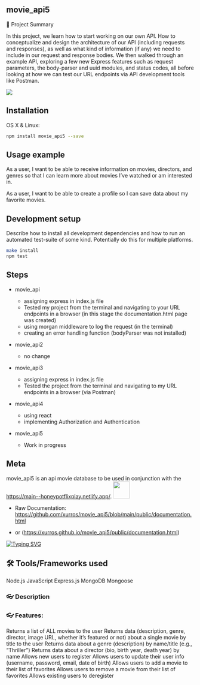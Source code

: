 ## movie_api5

💁 Project Summary

In this project, we learn how to start working on our own API. How to conceptualize and design the architecture of our API (including requests and responses), as well as what kind of information (if any) we need to include in our request and response bodies. We then walked through an example API, exploring a few new Express features such as request parameters, the body-parser and uuid modules, and status codes, all before looking at how we can test our URL endpoints via API development tools like Postman.

![](header.png)

## Installation

OS X & Linux:

```sh
npm install movie_api5 --save
```


## Usage example

As a user, I want to be able to receive information on movies, directors, and genres so that I can learn more about movies I’ve watched or am interested in.

As a user, I want to be able to create a profile so I can save data about my favorite movies.

## Development setup

Describe how to install all development dependencies and how to run an automated test-suite of some kind. Potentially do this for multiple platforms.

```sh
make install
npm test
```

## Steps

* movie_api
    * assigning express in index.js file
    * Tested my project from the terminal and navigating to your URL endpoints in a browser (in this stage the documentation.html page was created)
    * using morgan middleware to log the request (in the terminal)
    * creating an error handling function (bodyParser was not installed)
    
* movie_api2
    * no change
    
* movie_api3
    * assigning express in index.js file
    * Tested the project from the terminal and navigating to my URL endpoints in a browser (via Postman)

* movie_api4
    * using react 
    * implementing Authorization and Authentication
    
* movie_api5

    * Work in progress

## Meta

movie_api5 is an api movie database to be used in conjunction with the 
https://main--honeypotflixplay.netlify.app/.
<img src="https://github.com/xurros/assets/blob/main/netlify1.png" width="45" />

* Raw Documentation: 
https://github.com/xurros/movie_api5/blob/main/public/documentation.html 

* or 
(https://xurros.github.io/movie_api5/public/documentation.html)


<!-- Markdown link & img dfn's -->
[npm-image]: https://img.shields.io/npm/v/datadog-metrics.svg?style=flat-square
[npm-url]: https://npmjs.org/package/datadog-metrics
[npm-downloads]: https://img.shields.io/npm/dm/datadog-metrics.svg?style=flat-square
[travis-image]: https://img.shields.io/travis/dbader/node-datadog-metrics/master.svg?style=flat-square
[travis-url]: https://travis-ci.org/dbader/node-datadog-metrics
[wiki]: https://github.com/yourname/yourproject/wiki



[![Typing SVG](https://readme-typing-svg.herokuapp.com?color=%23D546AB&lines=hello!;thank+you+for+visiting;movie_api5+app+repo)](https://git.io/typing-svg)



## 🛠️ Tools/Frameworks used

Node.js
JavaScript
Express.js
MongoDB
Mongoose

### 👓 Description




### 👓 Features:

Returns a list of ALL movies to the user
Returns data (description, genre, director, image URL, whether it’s featured or not) about a single movie by title to the user
Returns data about a genre (description) by name/title (e.g., “Thriller”)
Returns data about a director (bio, birth year, death year) by name
Allows new users to register
Allows users to update their user info (username, password, email, date of birth)
Allows users to add a movie to their list of favorites
Allows users to remove a movie from their list of favorites
Allows existing users to deregister








